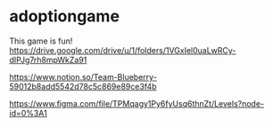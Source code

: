 # adoptiongame

This game is fun!
https://drive.google.com/drive/u/1/folders/1VGxIel0uaLwRCy-dIPJg7rh8mpWkZa91

https://www.notion.so/Team-Blueberry-59012b8add5542d78c5c869e89ce3f4b

https://www.figma.com/file/TPMqagy1Py6fyUsq6thnZt/Levels?node-id=0%3A1


